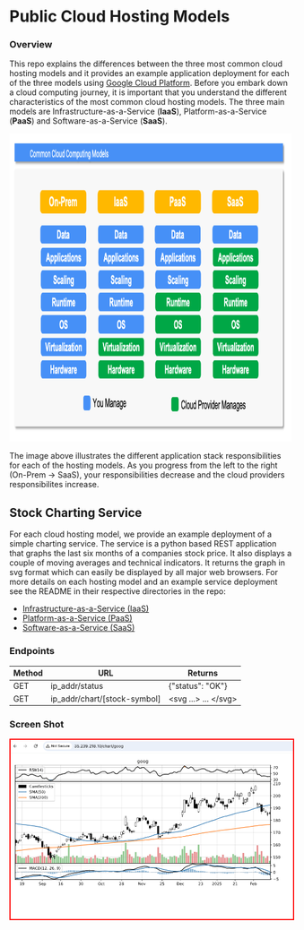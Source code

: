 # Public Cloud Hosting Models 

### Overview
This repo explains the differences between the three most common cloud hosting models and it provides an example application deployment for each of the three models using [Google Cloud Platform](https://cloud.google.com/?hl=en).  Before you embark down a cloud computing journey, it is important that you understand the different characteristics of the most common cloud hosting models.  The three main models are Infrastructure-as-a-Service (__IaaS__), Platform-as-a-Service (__PaaS__) and Software-as-a-Service (__SaaS__).

<img src="/images/models1.png" alt="On Nooo!" witdh="550" height="550">

The image above illustrates the different application stack responsibilities for each of the hosting models. As you progress from the left to the right (On-Prem -> SaaS), your responsibilities decrease and the cloud providers responsibilites increase. 

## Stock Charting Service
For each cloud hosting model, we provide an example deployment of a simple charting service. The service is a python based REST application that graphs the last six months of a companies stock price. It also displays a couple of moving averages and technical indicators.  It returns the graph in svg format which can easily be displayed by all major web browsers.  For more details on each hosting model and an example service deployment see the README in their respective directories in the repo:
* [Infrastructure-as-a-Service (IaaS)](/IaaS/README.md)
* [Platform-as-a-Service (PaaS)](/PaaS/README.md)
* [Software-as-a-Service (SaaS)](/SaaS/README.md)

### Endpoints
| Method | URL                          | Returns               |
---------|------------------------------|-----------------------|
| GET    | ip_addr/status               | {"status": "OK"}      | 
| GET    | ip_addr/chart/[stock-symbol] | <svg ...> ... <\/svg> |

### Screen Shot

<kbd>
<img src="images/goog-iaas.png" alt="Oh Nooo!" style="border: 2px solid red;">
</kbd>


